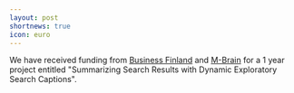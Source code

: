 ```yaml
---
layout: post
shortnews: true
icon: euro
---
```

We have received funding from [Business Finland][busfin] and [M-Brain][mbrain] for a 1 year project entitled "Summarizing Search Results with Dynamic Exploratory Search Captions".


[busfin]: https://www.businessfinland.fi
[mbrain]: https://www.m-brain.com

